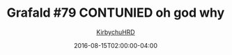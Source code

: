 ---
title: "Grafald #79 CONTUNIED oh god why"
type: "image"
date: 2016-08-15T02:00:00-04:00
draft: false
categories:
- comics
- collaborations
tags:
- grafald
image_path: "/projects/grafald/comics/img/2016/79.png"
alt_text: ""
is_subpage: true
author: "[KirbychuHRD](https://cohost.org/KirbychuHRD)"
---